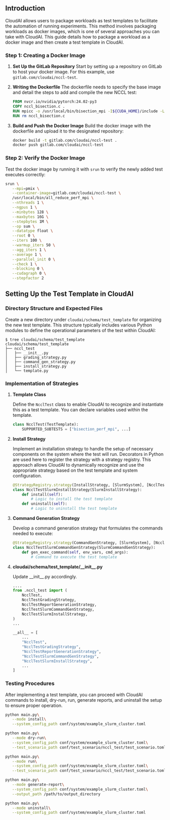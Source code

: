 ## Introduction
CloudAI allows users to package workloads as test templates to facilitate the automation of running experiments. This method involves packaging workloads as docker images, which is one of several approaches you can take with CloudAI. This guide details how to package a workload as a docker image and then create a test template in CloudAI.

### Step 1: Creating a Docker Image
1. **Set Up the GitLab Repository**
   Start by setting up a repository on GitLab to host your docker image. For this example, use `gitlab.com/cloudai/nccl-test`.

2. **Writing the Dockerfile**
   The dockerfile needs to specify the base image and detail the steps to add and compile the new NCCL test:
   ```dockerfile
   FROM nvcr.io/nvidia/pytorch:24.02-py3
   COPY nccl_bisection.c .
   RUN mpicc -o /usr/local/bin/bisection_mpi -I${CUDA_HOME}/include -L${CUDA_HOME}/lib64 nccl_bisection.c -lnccl -lcudart
   RUN rm nccl_bisection.c
   ```

3. **Build and Push the Docker Image**
   Build the docker image with the dockerfile and upload it to the designated repository:
   ```bash
   docker build -t gitlab.com/cloudai/nccl-test .
   docker push gitlab.com/cloudai/nccl-test
   ```

### Step 2: Verify the Docker Image
Test the docker image by running it with `srun` to verify the newly added test executes correctly:
   ```bash
   srun \
      --mpi=pmix \
      --container-image=gitlab.com/cloudai/nccl-test \
      /usr/local/bin/all_reduce_perf_mpi \
      --nthreads 1 \
      --ngpus 1 \
      --minbytes 128 \
      --maxbytes 16G \
      --stepbytes 1M \
      --op sum \
      --datatype float \
      --root 0 \
      --iters 100 \
      --warmup_iters 50 \
      --agg_iters 1 \
      --average 1 \
      --parallel_init 0 \
      --check 1 \
      --blocking 0 \
      --cudagraph 0 \
      --stepfactor 2
   ```

## Setting Up the Test Template in CloudAI
### Directory Structure and Expected Files
Create a new directory under `cloudai/schema/test_template` for organizing the new test template. This structure typically includes various Python modules to define the operational parameters of the test within CloudAI:
   ```plaintext
   $ tree cloudai/schema/test_template
   cloudai/schema/test_template
   ├── nccl_test
   │   ├── __init__.py
   │   ├── grading_strategy.py
   │   ├── command_gen_strategy.py
   │   ├── install_strategy.py
   │   └── template.py
   ```

### Implementation of Strategies
1. **Template Class**

   Define the `NcclTest` class to enable CloudAI to recognize and instantiate this as a test template. You can declare variables used within the template.
   ```python
   class NcclTest(TestTemplate):
       SUPPORTED_SUBTESTS = ["bisection_perf_mpi", ...]
   ```

2. **Install Strategy**

    Implement an installation strategy to handle the setup of necessary components on the system where the test will run. Decorators in Python are used here to register the strategy with a strategy registry. This approach allows CloudAI to dynamically recognize and use the appropriate strategy based on the test template and system configuration.
   ```python
   @StrategyRegistry.strategy(InstallStrategy, [SlurmSystem], [NcclTest])
   class NcclTestSlurmInstallStrategy(SlurmInstallStrategy):
       def install(self):
           # Logic to install the test template
       def uninstall(self):
           # Logic to uninstall the test template
   ```

3. **Command Generation Strategy**

   Develop a command generation strategy that formulates the commands needed to execute:
   ```python
   @StrategyRegistry.strategy(CommandGenStrategy, [SlurmSystem], [NcclTest])
   class NcclTestSlurmCommandGenStrategy(SlurmCommandGenStrategy):
       def gen_exec_command(self, env_vars, cmd_args):
           # Command to execute the test template
   ```

4. **cloudai/schema/test_template/\_\_init\_\_.py**

    Update \_\_init\_\_.py accordingly.
    ```python
    ....
    from .nccl_test import (
        NcclTest,
        NcclTestGradingStrategy,
        NcclTestReportGenerationStrategy,
        NcclTestSlurmCommandGenStrategy,
        NcclTestSlurmInstallStrategy,
    )
    ...

    __all__ = [
        ...
        "NcclTest",
        "NcclTestGradingStrategy",
        "NcclTestReportGenerationStrategy",
        "NcclTestSlurmCommandGenStrategy",
        "NcclTestSlurmInstallStrategy",
        ...
    ]
    ```

### Testing Procedures
After implementing a test template, you can proceed with CloudAI commands to install, dry-run, run, generate reports, and uninstall the setup to ensure proper operation.
   ```bash
   python main.py\
      --mode install\
      --system_config_path conf/system/example_slurm_cluster.toml

   python main.py\
      --mode dry-run\
      --system_config_path conf/system/example_slurm_cluster.toml\
      --test_scenario_path conf/test_scenario/nccl_test/test_scenario.toml

   python main.py\
      --mode run\
      --system_config_path conf/system/example_slurm_cluster.toml\
      --test_scenario_path conf/test_scenario/nccl_test/test_scenario.toml

   python main.py\
      --mode generate-report\
      --system_config_path conf/system/example_slurm_cluster.toml\
      --output_path /path/to/output_directory

   python main.py\
      --mode uninstall\
      --system_config_path conf/system/example_slurm_cluster.toml
   ```
